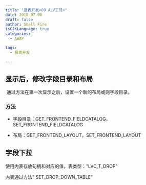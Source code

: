 ```yaml
---
title: "报表开发<OO ALV工具>"
date: 2018-07-08
draft: false
author: Small Fire
isCJKLanguage: true
categories: 
  - ABAP

tags: 
  - 报表开发

---
```



## 显示后，修改字段目录和布局

​	通过方法在第一次显示之后，设置一个新的布局或则字段目录。

### 方法

- 字段目录：GET_FRONTEND_FIELDCATALOG，SET_FRONTEND_FIELDCATALOG

- 布局：GET_FRONTEND_LAYOUT，SET_FRONTEND_LAYOUT



## 字段下拉

使用内表存放句柄和对应的值，表类型："LVC_T_DROP"

内表通过方法"
SET_DROP_DOWN_TABLE"

